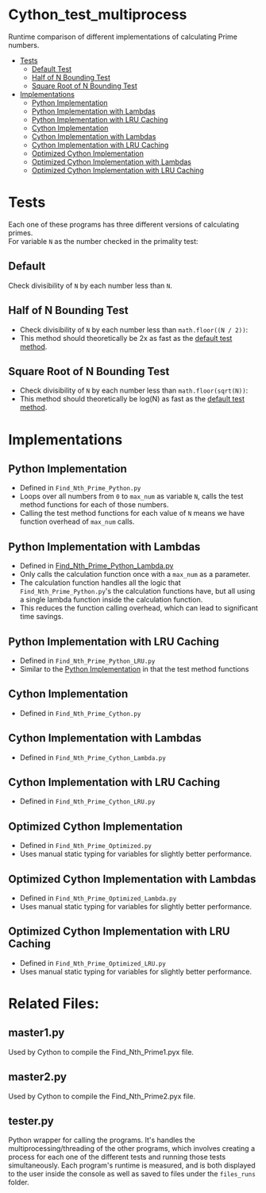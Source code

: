 # Cython_test_multiprocess
  Runtime comparison of different implementations of calculating Prime numbers.

- [Tests](#tests)
  - [Default Test](#default-test)
  - [Half of N Bounding Test](#half-of-n-bounding-test)
  - [Square Root of N Bounding Test](#square-root-of-n-bounding-test)
- [Implementations](#implementations)
  - [Python Implementation](#python-implementation)
  - [Python Implementation with Lambdas](#python-implementation-with-lambdas)
  - [Python Implementation with LRU Caching](#python-implementation-with-lru-caching)
  - [Cython Implementation](#cython-implementation)
  - [Cython Implementation with Lambdas](#cython-implementation-with-lambdas)
  - [Cython Implementation with LRU Caching](#cython-implementation-with-lru-caching)
  - [Optimized Cython Implementation](#optimized-cython-implementation)
  - [Optimized Cython Implementation with Lambdas](#optimized-cython-implementation-with-lambdas)
  - [Optimized Cython Implementation with LRU Caching](#optimized-cython-implementation-with-lru-caching)

# Tests
  Each one of these programs has three different versions of calculating primes.<br>
  For variable `N` as the number checked in the primality test:

## Default
  Check divisibility of `N` by each number less than `N`.

## Half of N Bounding Test
  * Check divisibility of `N` by each number less than `math.floor((N / 2))`:
  * This method should theoretically be 2x as fast as the
  [default test method](#default).

## Square Root of N Bounding Test
  * Check divisibility of `N` by each number less than `math.floor(sqrt(N))`:
  * This method should theoretically be log(N) as fast as the
  [default test method](#default).

# Implementations
## Python Implementation
  * Defined in `Find_Nth_Prime_Python.py`
  * Loops over all numbers from `0` to `max_num` as variable `N`, calls
  the test method functions for each of those numbers.
  * Calling the test method functions for each value of `N` means we have function
  overhead of `max_num` calls.

## Python Implementation with Lambdas
  * Defined in [Find_Nth_Prime_Python_Lambda.py](Find_Nth_Prime_Python_Lambda.py)
  * Only calls the calculation function once with a `max_num` as a parameter.
  * The calculation function handles all the logic that `Find_Nth_Prime_Python.py`'s the calculation functions have, but all using a single lambda function inside the calculation function.
  * This reduces the function calling overhead, which can lead to significant time
  savings.

## Python Implementation with LRU Caching
  * Defined in  `Find_Nth_Prime_Python_LRU.py`
  * Similar to the [Python Implementation](#python-implementation) in that the
  test method functions

## Cython Implementation
  * Defined in `Find_Nth_Prime_Cython.py`

## Cython Implementation with Lambdas
  * Defined in `Find_Nth_Prime_Cython_Lambda.py`

## Cython Implementation with LRU Caching
  * Defined in `Find_Nth_Prime_Cython_LRU.py`

## Optimized Cython Implementation
  * Defined in `Find_Nth_Prime_Optimized.py`
  * Uses manual static typing for variables for slightly better performance.

## Optimized Cython Implementation with Lambdas
  * Defined in `Find_Nth_Prime_Optimized_Lambda.py`
  * Uses manual static typing for variables for slightly better performance.

## Optimized Cython Implementation with LRU Caching
  * Defined in `Find_Nth_Prime_Optimized_LRU.py`
  * Uses manual static typing for variables for slightly better performance.

# Related Files:
## master1.py
  Used by Cython to compile the Find_Nth_Prime1.pyx file.

## master2.py
  Used by Cython to compile the Find_Nth_Prime2.pyx file.

## tester.py
  Python wrapper for calling the programs.
  It's handles the multiprocessing/threading of the other programs,
  which involves creating a process for each one of the different tests
  and running those tests simultaneously.
  Each program's runtime is measured, and is both displayed to the user
  inside the console as well as saved to files under the `files_runs` folder.
